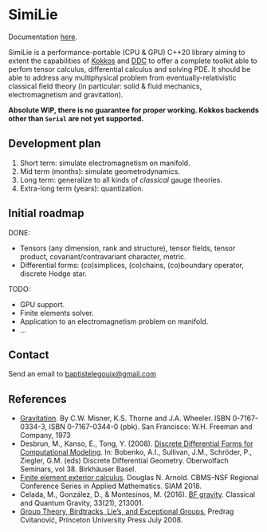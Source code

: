 <!--
SPDX-FileCopyrightText: 2024 Baptiste Legouix
SPDX-License-Identifier: GPL-3.0-or-later
-->

# SimiLie
Documentation [here](https://blegouix.github.io/similie/).

SimiLie is a performance-portable (CPU & GPU) C++20 library aiming to extent the capabilities of [Kokkos](https://github.com/kokkos/kokkos) and [DDC](https://github.com/CExA-project/ddc) to offer a complete toolkit able to perfom tensor calculus, differential calculus and solving PDE. It should be able to address any multiphysical problem from eventually-relativistic classical field theory (in particular: solid & fluid mechanics, electromagnetism and gravitation).

**Absolute WIP, there is no guarantee for proper working. Kokkos backends other than `Serial` are not yet supported.**

## Development plan

1. Short term: simulate electromagnetism on manifold.
2. Mid term (months): simulate geometrodynamics.
3. Long term: generalize to all kinds of *classical* gauge theories.
4. Extra-long term (years): quantization.

## Initial roadmap

DONE:
- Tensors (any dimension, rank and structure), tensor fields, tensor product, covariant/contravariant character, metric.
- Differential forms: (co)simplices, (co)chains, (co)boundary operator, discrete Hodge star.

TODO:
- GPU support.
- Finite elements solver.
- Application to an electromagnetism problem on manifold.
- ...

## Contact

Send an email to baptistelegouix@gmail.com

## References

- [Gravitation](https://ui.adsabs.harvard.edu/abs/1973grav.book.....M/abstract). By C.W. Misner, K.S. Thorne and J.A. Wheeler. ISBN 0-7167-0334-3, ISBN 0-7167-0344-0 (pbk). San Francisco: W.H. Freeman and Company, 1973
- Desbrun, M., Kanso, E., Tong, Y. (2008). [Discrete Differential Forms for Computational Modeling](https://link.springer.com/chapter/10.1007/978-3-7643-8621-4_16). In: Bobenko, A.I., Sullivan, J.M., Schröder, P., Ziegler, G.M. (eds) Discrete Differential Geometry. Oberwolfach Seminars, vol 38. Birkhäuser Basel.
- [Finite element exterior calculus](https://doi.org/10.1137/1.9781611975543). Douglas N. Arnold. CBMS-NSF Regional Conference Series in Applied Mathematics. SIAM 2018.
- Celada, M., González, D., & Montesinos, M. (2016). [BF gravity](https://arxiv.org/abs/1610.02020). Classical and Quantum Gravity, 33(21), 213001.
- [Group Theory, Birdtracks, Lie’s, and Exceptional Groups](https://birdtracks.eu/), Predrag Cvitanović, Princeton University Press July 2008.
